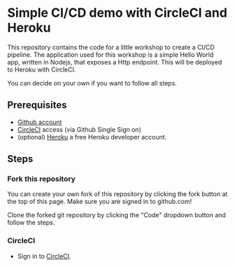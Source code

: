 # Simple CI/CD demo with CircleCI and Heroku

This repository contains the code for a little workshop to create a CI/CD pipeline.
The application used for this workshop is a simple Hello World app, written in Nodejs, that exposes a Http endpoint. 
This will be deployed to Heroku with CircleCI.

You can decide on your own if you want to follow all steps.

## Prerequisites
* [Github account](https://github.com/join)
* [CircleCI](https://circleci.com/signup/) access (via Github Single Sign on)
* (optional) [Heroku](https://signup.heroku.com/login) a free Heroku developer account.

## Steps
### Fork this repository
You can create your own fork of this repository by clicking the fork button at the top of this page. Make sure you are signed in to github.com!

Clone the forked git repository by clicking the "Code" dropdown button and follow the steps.

### CircleCI
* Sign in to [CircleCI](https://circleci.com/signup/).



